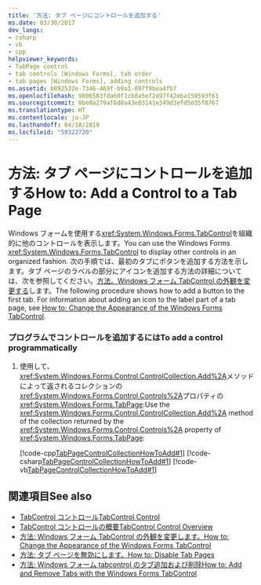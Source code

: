 ```yaml
---
title: '方法: タブ ページにコントロールを追加する'
ms.date: 03/30/2017
dev_langs:
- csharp
- vb
- cpp
helpviewer_keywords:
- TabPage control
- tab controls [Windows Forms], tab order
- tab pages [Windows Forms], adding controls
ms.assetid: b092532e-7346-469f-b9a1-897f9bea4fb7
ms.openlocfilehash: 9806583fda60f1cb8a5ef2d97f42eba158593f61
ms.sourcegitcommit: 0be8a279af6d8a43e03141e349d3efd5d35f8767
ms.translationtype: HT
ms.contentlocale: ja-JP
ms.lasthandoff: 04/18/2019
ms.locfileid: "59322720"
---
```

# <a name="how-to-add-a-control-to-a-tab-page"></a><span data-ttu-id="f7220-102">方法: タブ ページにコントロールを追加する</span><span class="sxs-lookup"><span data-stu-id="f7220-102">How to: Add a Control to a Tab Page</span></span>
<span data-ttu-id="f7220-103">Windows フォームを使用する<xref:System.Windows.Forms.TabControl>を組織的に他のコントロールを表示します。</span><span class="sxs-lookup"><span data-stu-id="f7220-103">You can use the Windows Forms <xref:System.Windows.Forms.TabControl> to display other controls in an organized fashion.</span></span> <span data-ttu-id="f7220-104">次の手順では、最初のタブにボタンを追加する方法を示します。タブ ページのラベルの部分にアイコンを追加する方法の詳細については、次を参照してください。[方法。Windows フォーム TabControl の外観を変更する](how-to-change-the-appearance-of-the-windows-forms-tabcontrol.md)します。</span><span class="sxs-lookup"><span data-stu-id="f7220-104">The following procedure shows how to add a button to the first tab. For information about adding an icon to the label part of a tab page, see [How to: Change the Appearance of the Windows Forms TabControl](how-to-change-the-appearance-of-the-windows-forms-tabcontrol.md).</span></span>  
  
### <a name="to-add-a-control-programmatically"></a><span data-ttu-id="f7220-105">プログラムでコントロールを追加するには</span><span class="sxs-lookup"><span data-stu-id="f7220-105">To add a control programmatically</span></span>  
  
1. <span data-ttu-id="f7220-106">使用して、<xref:System.Windows.Forms.Control.ControlCollection.Add%2A>メソッドによって返されるコレクションの<xref:System.Windows.Forms.Control.Controls%2A>プロパティの<xref:System.Windows.Forms.TabPage>:</span><span class="sxs-lookup"><span data-stu-id="f7220-106">Use the <xref:System.Windows.Forms.Control.ControlCollection.Add%2A> method of the collection returned by the <xref:System.Windows.Forms.Control.Controls%2A> property of <xref:System.Windows.Forms.TabPage>:</span></span>  
  
     [!code-cpp[TabPageControlCollectionHowToAdd#1](~/samples/snippets/cpp/VS_Snippets_Winforms/tabpagecontrolcollectionhowtoadd/cpp/add.cpp#1)]
     [!code-csharp[TabPageControlCollectionHowToAdd#1](~/samples/snippets/csharp/VS_Snippets_Winforms/tabpagecontrolcollectionhowtoadd/cs/add.cs#1)]
     [!code-vb[TabPageControlCollectionHowToAdd#1](~/samples/snippets/visualbasic/VS_Snippets_Winforms/tabpagecontrolcollectionhowtoadd/vb/add.vb#1)]  
  
## <a name="see-also"></a><span data-ttu-id="f7220-107">関連項目</span><span class="sxs-lookup"><span data-stu-id="f7220-107">See also</span></span>

- [<span data-ttu-id="f7220-108">TabControl コントロール</span><span class="sxs-lookup"><span data-stu-id="f7220-108">TabControl Control</span></span>](tabcontrol-control-windows-forms.md)
- [<span data-ttu-id="f7220-109">TabControl コントロールの概要</span><span class="sxs-lookup"><span data-stu-id="f7220-109">TabControl Control Overview</span></span>](tabcontrol-control-overview-windows-forms.md)
- [<span data-ttu-id="f7220-110">方法: Windows フォーム TabControl の外観を変更します。</span><span class="sxs-lookup"><span data-stu-id="f7220-110">How to: Change the Appearance of the Windows Forms TabControl</span></span>](how-to-change-the-appearance-of-the-windows-forms-tabcontrol.md)
- [<span data-ttu-id="f7220-111">方法: タブ ページを無効にします。</span><span class="sxs-lookup"><span data-stu-id="f7220-111">How to: Disable Tab Pages</span></span>](how-to-disable-tab-pages.md)
- [<span data-ttu-id="f7220-112">方法: Windows フォーム tabcontrol のタブ追加および削除</span><span class="sxs-lookup"><span data-stu-id="f7220-112">How to: Add and Remove Tabs with the Windows Forms TabControl</span></span>](how-to-add-and-remove-tabs-with-the-windows-forms-tabcontrol.md)

